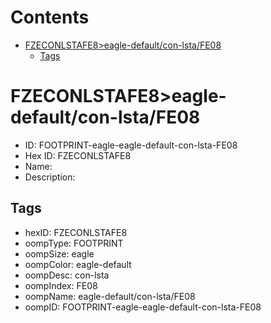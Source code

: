 



Contents
========

* [FZECONLSTAFE8>eagle-default/con-lsta/FE08](#fzeconlstafe8eagle-defaultcon-lstafe08)
	* [Tags](#tags)

# FZECONLSTAFE8>eagle-default/con-lsta/FE08

- ID: FOOTPRINT-eagle-eagle-default-con-lsta-FE08
- Hex ID: FZECONLSTAFE8
- Name: 
- Description: 

## Tags

- hexID: FZECONLSTAFE8
- oompType: FOOTPRINT
- oompSize: eagle
- oompColor: eagle-default
- oompDesc: con-lsta
- oompIndex: FE08
- oompName: eagle-default/con-lsta/FE08
- oompID: FOOTPRINT-eagle-eagle-default-con-lsta-FE08
